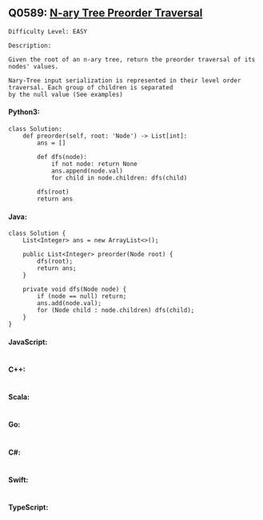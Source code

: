 ## Q0589: [N-ary Tree Preorder Traversal](https://leetcode.com/problems/n-ary-tree-preorder-traversal/)

```
Difficulty Level: EASY
```

```
Description:

Given the root of an n-ary tree, return the preorder traversal of its nodes' values.

Nary-Tree input serialization is represented in their level order traversal. Each group of children is separated
by the null value (See examples)
```

#### Python3:

```
class Solution:
    def preorder(self, root: 'Node') -> List[int]:
        ans = []

        def dfs(node):
            if not node: return None 
            ans.append(node.val)
            for child in node.children: dfs(child)

        dfs(root)
        return ans
```

#### Java:

```
class Solution {
    List<Integer> ans = new ArrayList<>();

    public List<Integer> preorder(Node root) {
        dfs(root);
        return ans;
    }

    private void dfs(Node node) {
        if (node == null) return;
        ans.add(node.val);
        for (Node child : node.children) dfs(child);
    }
}
```

#### JavaScript:

```

```

#### C++:

```

```

#### Scala:

```

```

#### Go:

```

```

#### C#:

```

```

#### Swift:

```

```

#### TypeScript:

```

```